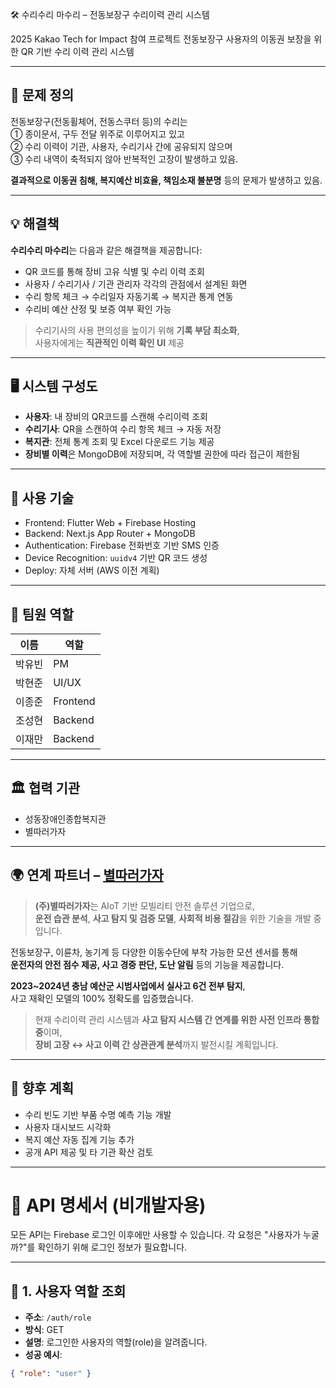 🛠 수리수리 마수리 – 전동보장구 수리이력 관리 시스템

2025 Kakao Tech for Impact 참여 프로젝트
전동보장구 사용자의 이동권 보장을 위한
QR 기반 수리 이력 관리 시스템

</div>

---

## 🧩 문제 정의

전동보장구(전동휠체어, 전동스쿠터 등)의 수리는  
① 종이문서, 구두 전달 위주로 이루어지고 있고  
② 수리 이력이 기관, 사용자, 수리기사 간에 공유되지 않으며  
③ 수리 내역이 축적되지 않아 반복적인 고장이 발생하고 있음.

**결과적으로 이동권 침해, 복지예산 비효율, 책임소재 불분명** 등의 문제가 발생하고 있음.

---

## 💡 해결책

**수리수리 마수리**는 다음과 같은 해결책을 제공합니다:

- QR 코드를 통해 장비 고유 식별 및 수리 이력 조회  
- 사용자 / 수리기사 / 기관 관리자 각각의 관점에서 설계된 화면  
- 수리 항목 체크 → 수리일자 자동기록 → 복지관 통계 연동  
- 수리비 예산 산정 및 보증 여부 확인 가능  

> 수리기사의 사용 편의성을 높이기 위해 **기록 부담 최소화**,  
> 사용자에게는 **직관적인 이력 확인 UI** 제공

---

## 🖥 시스템 구성도

- **사용자**: 내 장비의 QR코드를 스캔해 수리이력 조회  
- **수리기사**: QR을 스캔하여 수리 항목 체크 → 자동 저장  
- **복지관**: 전체 통계 조회 및 Excel 다운로드 기능 제공  
- **장비별 이력**은 MongoDB에 저장되며, 각 역할별 권한에 따라 접근이 제한됨

---

## 🔧 사용 기술

- Frontend: Flutter Web + Firebase Hosting  
- Backend: Next.js App Router + MongoDB  
- Authentication: Firebase 전화번호 기반 SMS 인증  
- Device Recognition: `uuidv4` 기반 QR 코드 생성  
- Deploy: 자체 서버 (AWS 이전 계획)

---

## 👤 팀원 역할

| 이름   | 역할     |
| ------ | -------- |
| 박유빈 | PM       |
| 박현준 | UI/UX    |
| 이종준 | Frontend |
| 조성현 | Backend  |
| 이재만 | Backend  |

---

## 🏛 협력 기관

- 성동장애인종합복지관  
- 별따러가자

---

## 🌍 연계 파트너 – [별따러가자](https://starpickers.imweb.me/)

> **(주)별따러가자**는 AIoT 기반 모빌리티 안전 솔루션 기업으로,  
> **운전 습관 분석**, **사고 탐지 및 검증 모델**, **사회적 비용 절감**을 위한 기술을 개발 중입니다.

전동보장구, 이륜차, 농기계 등 다양한 이동수단에 부착 가능한 모션 센서를 통해  
**운전자의 안전 점수 제공, 사고 경중 판단, 도난 알림** 등의 기능을 제공합니다.

**2023~2024년 충남 예산군 시범사업에서 실사고 6건 전부 탐지**,  
사고 재확인 모델의 100% 정확도를 입증했습니다.

> 현재 수리이력 관리 시스템과 **사고 탐지 시스템 간 연계를 위한 사전 인프라 통합 중**이며,  
> **장비 고장 ↔ 사고 이력 간 상관관계 분석**까지 발전시킬 계획입니다.

---

## 🌱 향후 계획

- 수리 빈도 기반 부품 수명 예측 기능 개발  
- 사용자 대시보드 시각화  
- 복지 예산 자동 집계 기능 추가  
- 공개 API 제공 및 타 기관 확산 검토

---

# <a name="api"></a>📘 API 명세서 (비개발자용)

모든 API는 Firebase 로그인 이후에만 사용할 수 있습니다. 각 요청은 "사용자가 누굴까?"를 확인하기 위해 로그인 정보가 필요합니다.

---

## 🔐 1. 사용자 역할 조회

- **주소**: `/auth/role`  
- **방식**: GET  
- **설명**: 로그인한 사용자의 역할(role)을 알려줍니다.  
- **성공 예시**:
```json
{ "role": "user" }
